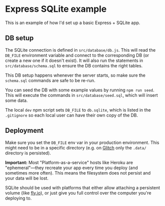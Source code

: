 # Express SQLite example

This is an example of how I'd set up a basic Express + SQLite app.

## DB setup

The SQLite connection is defined in `src/database/db.js`. This will read the `DB_FILE` environment variable and connect to the corresponding DB (or create a new one if it doesn't exist). It will also run the statements in `src/database/schema.sql` to ensure the DB contains the right tables.

This DB setup happens whenever the server starts, so make sure the `schema.sql` commands are safe to be re-run.

You can seed the DB with some example values by running `npm run seed`. This will execute the commands in `src/database/seed.sql`, which will insert some data.

The local `dev` npm script sets `DB_FILE` to `db.sqlite`, which is listed in the `.gitignore` so each local user can have their own copy of the DB.

## Deployment

Make sure you set the `DB_FILE` env var in your production environment. This might need to be in a specific directory (e.g. on [Glitch](https://glitch.com) only the `.data/` directory is persisted).

**Important:** Most "Platform-as-a-service" hosts like Heroku are "ephemeral"—they recreate your app every time you deploy (and sometimes more often). This means the filesystem does not persist and your data will be lost.

SQLite should be used with platforms that either allow attaching a persistent volume (like [fly.io](https://fly.io/docs/reference/volumes/)), or just give you full control over the computer you're deploying to.
